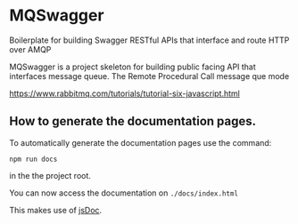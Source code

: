 # MQSwagger
Boilerplate for building Swagger RESTful APIs that interface and route HTTP over AMQP

MQSwagger is a project skeleton for building public facing API that interfaces 
message queue. The Remote Procedural Call message que mode 

https://www.rabbitmq.com/tutorials/tutorial-six-javascript.html

## How to generate the documentation pages.

To automatically generate the documentation pages use the command:
```
npm run docs
```
in the the project root.

You can now access the documentation on `./docs/index.html`

This makes use of [jsDoc](http://usejsdoc.org/).